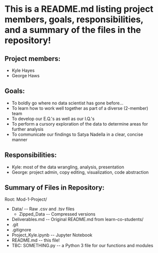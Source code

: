 # This is a README.md listing project members, goals, responsibilities, and a summary of the files in the repository!

## Project members:

 - Kyle Hayes
 - George Haws

## Goals:

 - To boldly go where no data scientist has gone before...
 - To learn how to work well together as part of a  diverse (2-member) team
 - To develop our E.Q.'s as well as our I.Q.'s
 - To perform a cursory exploration of the data to determine areas for further analysis
 - To communicate our findings to Satya Nadella in a clear, concise manner

## Responsibilities:

 - Kyle: most of the data wrangling, analysis, presentation 
 - George: project admin, copy editing, visualization, code abstraction

## Summary of Files in Repository:

Root: Mod-1-Project/

 - Data/ -- Raw .csv and .tsv files
     - Zipped_Data -- Compressed versions
 - Deliverables.md -- Original README.md from learn-co-students/
 - .git
 - .gitignore
 - Project_Kyle.ipynb -- Jupyter Notebook
 - README.md -- this file!
 - TBC: SOMETHING.py -- a Python 3 file for our functions and modules
